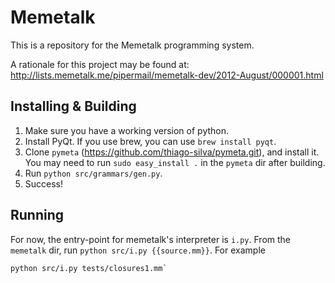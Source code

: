 Memetalk
========

This is a repository for the Memetalk programming system. 

A rationale for this project may be found at:
http://lists.memetalk.me/pipermail/memetalk-dev/2012-August/000001.html

Installing & Building
--------------------

1. Make sure you have a working version of python.
2. Install PyQt. If you use brew, you can use `brew install pyqt`.
3. Clone `pymeta` (https://github.com/thiago-silva/pymeta.git), and install it. You may need to run `sudo easy_install .` in the `pymeta` dir after building.
4. Run `python src/grammars/gen.py`.
5. Success!

Running
-------
For now, the entry-point for memetalk's interpreter is `i.py`. From the `memetalk` dir, run `python src/i.py {{source.mm}}`. For example

```
python src/i.py tests/closures1.mm`
```
